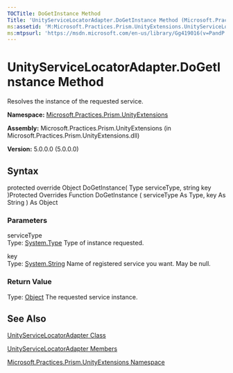 ```yaml
---
TOCTitle: DoGetInstance Method
Title: 'UnityServiceLocatorAdapter.DoGetInstance Method (Microsoft.Practices.Prism.UnityExtensions)'
ms:assetid: 'M:Microsoft.Practices.Prism.UnityExtensions.UnityServiceLocatorAdapter.DoGetInstance(System.Type,System.String)'
ms:mtpsurl: 'https://msdn.microsoft.com/en-us/library/Gg419016(v=PandP.50)'
---
```



# UnityServiceLocatorAdapter.DoGetInstance Method

Resolves the instance of the requested service.

**Namespace:** [Microsoft.Practices.Prism.UnityExtensions](https://msdn.microsoft.com/library/microsoft.practices.prism.unityextensions)
**Assembly:** Microsoft.Practices.Prism.UnityExtensions (in Microsoft.Practices.Prism.UnityExtensions.dll)

**Version:** 5.0.0.0 (5.0.0.0)

## Syntax

protected override Object DoGetInstance( Type serviceType, string key )Protected Overrides Function DoGetInstance ( serviceType As Type, key As String ) As Object

### Parameters

serviceType  
Type: [System.Type](http://msdn.microsoft.com/en-us/library/42892f65)
Type of instance requested.

key  
Type: [System.String](http://msdn.microsoft.com/en-us/library/s1wwdcbf)
Name of registered service you want. May be null.

### Return Value

Type: [Object](http://msdn.microsoft.com/en-us/library/e5kfa45b)
The requested service instance.

## See Also

[UnityServiceLocatorAdapter Class](https://msdn.microsoft.com/library/microsoft.practices.prism.unityextensions.unityservicelocatoradapter)

[UnityServiceLocatorAdapter Members](https://msdn.microsoft.com/allmembers.t:microsoft.practices.prism.unityextensions.unityservicelocatoradapter)

[Microsoft.Practices.Prism.UnityExtensions Namespace](https://msdn.microsoft.com/library/microsoft.practices.prism.unityextensions)
